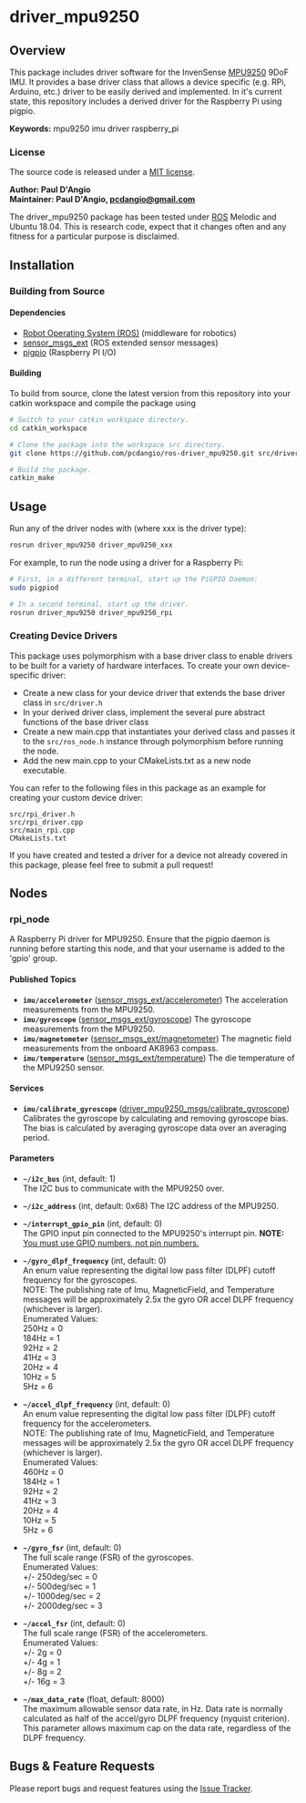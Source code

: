 # driver_mpu9250

## Overview

This package includes driver software for the InvenSense [MPU9250] 9DoF IMU. It provides a base driver class that allows a device specific (e.g. RPi, Arduino, etc.) driver to be easily derived and implemented. In it's current state, this repository includes a derived driver for the Raspberry Pi using pigpio.

**Keywords:** mpu9250 imu driver raspberry_pi

### License

The source code is released under a [MIT license](LICENSE).

**Author: Paul D'Angio<br />
Maintainer: Paul D'Angio, pcdangio@gmail.com**

The driver_mpu9250 package has been tested under [ROS] Melodic and Ubuntu 18.04. This is research code, expect that it changes often and any fitness for a particular purpose is disclaimed.

## Installation

### Building from Source

#### Dependencies

- [Robot Operating System (ROS)](http://wiki.ros.org) (middleware for robotics)
- [sensor_msgs_ext](https://github.com/pcdangio/ros-sensor_msgs_ext) (ROS extended sensor messages)
- [pigpio](http://abyz.me.uk/rpi/pigpio/) (Raspberry PI I/O)

#### Building

To build from source, clone the latest version from this repository into your catkin workspace and compile the package using

```bash
# Switch to your catkin workspace directory.
cd catkin_workspace

# Clone the package into the workspace src directory.
git clone https://github.com/pcdangio/ros-driver_mpu9250.git src/driver_mpu9250

# Build the package.
catkin_make
```

## Usage

Run any of the driver nodes with (where xxx is the driver type):

```bash
rosrun driver_mpu9250 driver_mpu9250_xxx
```

For example, to run the node using a driver for a Raspberry Pi:

```bash
# First, in a different terminal, start up the PiGPIO Daemon:
sudo pigpiod

# In a second terminal, start up the driver.
rosrun driver_mpu9250 driver_mpu9250_rpi
```

### Creating Device Drivers

This package uses polymorphism with a base driver class to enable drivers to be built for a variety of hardware interfaces. To create your own device-specific driver:
- Create a new class for your device driver that extends the base driver class in `src/driver.h`
- In your derived driver class, implement the several pure abstract functions of the base driver class
- Create a new main.cpp that instantiates your derived class and passes it to the `src/ros_node.h` instance through polymorphism before running the node.
- Add the new main.cpp to your CMakeLists.txt as a new node executable.

You can refer to the following files in this package as an example for creating your custom device driver:
```
src/rpi_driver.h
src/rpi_driver.cpp
src/main_rpi.cpp
CMakeLists.txt
```

If you have created and tested a driver for a device not already covered in this package, please feel free to submit a pull request!

## Nodes

### rpi_node

A Raspberry Pi driver for MPU9250.  Ensure that the pigpio daemon is running before starting this node, and that your username is added to the 'gpio' group.


#### Published Topics
* **`imu/accelerometer`** ([sensor_msgs_ext/accelerometer](https://github.com/pcdangio/ros-sensor_msgs_ext/blob/master/msg/accelerometer.msg))
        The acceleration measurements from the MPU9250.
* **`imu/gyroscope`** ([sensor_msgs_ext/gyroscope](https://github.com/pcdangio/ros-sensor_msgs_ext/blob/master/msg/gyroscope.msg))
        The gyroscope measurements from the MPU9250.
* **`imu/magnetometer`** ([sensor_msgs_ext/magnetometer](https://github.com/pcdangio/ros-sensor_msgs_ext/blob/master/msg/magnetometer.msg))
        The magnetic field measurements from the onboard AK8963 compass.
* **`imu/temperature`** ([sensor_msgs_ext/temperature](https://github.com/pcdangio/ros-sensor_msgs_ext/blob/master/msg/temperature.msg))
        The die temperature of the MPU9250 sensor.

#### Services
* **`imu/calibrate_gyroscope`** ([driver_mpu9250_msgs/calibrate_gyroscope](https://github.com/pcdangio/ros-driver_mpu9250/blob/master/driver_mpu9250_msgs/srv/calibrate_gyroscope.srv))
        Calibrates the gyroscope by calculating and removing gyroscope bias. The bias is calculated by averaging gyroscope data over an averaging period.

#### Parameters

* **`~/i2c_bus`** (int, default: 1)  
The I2C bus to communicate with the MPU9250 over.

* **`~/i2c_address`** (int, default: 0x68)
  The I2C address of the MPU9250.

* **`~/interrupt_gpio_pin`** (int, default: 0)  
The GPIO input pin connected to the MPU9250's interrupt pin. **NOTE:** [You must use GPIO numbers, not pin numbers.](http://abyz.me.uk/rpi/pigpio/index.html#Type_3)

* **`~/gyro_dlpf_frequency`** (int, default: 0)  
An enum value representing the digital low pass filter (DLPF) cutoff frequency for the gyroscopes.  
NOTE: The publishing rate of Imu, MagneticField, and Temperature messages will be approximately 2.5x the gyro OR accel DLPF frequency (whichever is larger).  
Enumerated Values:  
250Hz = 0  
184Hz = 1  
92Hz = 2  
41Hz = 3  
20Hz = 4  
10Hz = 5  
5Hz = 6

* **`~/accel_dlpf_frequency`** (int, default: 0)  
An enum value representing the digital low pass filter (DLPF) cutoff frequency for the accelerometers.  
NOTE: The publishing rate of Imu, MagneticField, and Temperature messages will be approximately 2.5x the gyro OR accel DLPF frequency (whichever is larger).  
Enumerated Values:  
460Hz = 0  
184Hz = 1  
92Hz = 2  
41Hz = 3  
20Hz = 4  
10Hz = 5  
5Hz = 6

* **`~/gyro_fsr`** (int, default: 0)  
The full scale range (FSR) of the gyroscopes.  
Enumerated Values:  
+/- 250deg/sec = 0  
+/- 500deg/sec = 1  
+/- 1000deg/sec = 2  
+/- 2000deg/sec = 3

* **`~/accel_fsr`** (int, default: 0)  
The full scale range (FSR) of the accelerometers.  
Enumerated Values:  
+/- 2g = 0  
+/- 4g = 1  
+/- 8g = 2  
+/- 16g = 3

* **`~/max_data_rate`** (float, default: 8000)  
The maximum allowable sensor data rate, in Hz. Data rate is normally calculated as half of the accel/gyro DLPF frequency (nyquist criterion). This parameter allows maximum cap on the data rate, regardless of the DLPF frequency.


## Bugs & Feature Requests

Please report bugs and request features using the [Issue Tracker](https://github.com/pcdangio/ros-driver_mpu9250/issues).


[ROS]: http://www.ros.org
[MPU9250]: http://www.invensense.com/wp-content/uploads/2015/02/PS-MPU-9250A-01-v1.1.pdf
